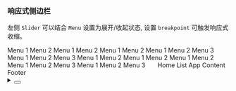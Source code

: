 ### 响应式侧边栏

左侧 `Slider` 可以结合 `Menu` 设置为展开/收起状态, 设置 `breakpoint` 可触发响应式收缩。

<div class="cell-demo vp-raw">
  <yc-layout class="layout-demo">
    <yc-layout-sider
      theme="dark"
      breakpoint="lg"
      :width="220"
      collapsible
      :collapsed="collapsed"
      @collapse="onCollapse">
      <div class="logo" />
      <yc-menu
        :defaultOpenKeys="['1']"
        :defaultSelectedKeys="'0_2'"
        @menuItemClick="onClickMenuItem">
        <yc-menu-item
          path="0_1"
          disabled>
           <template #icon>
            <IconHome />
          </template>
          Menu 1
        </yc-menu-item>
        <yc-menu-item path="0_2">
       <template #icon>
            <IconCalendar />
          </template>
          Menu 2
        </yc-menu-item>
        <yc-sub-menu path="1">
          <template #icon>
            <IconCalendar />
          </template>
          <template #title>
            <span>Navigation 1</span>
          </template>
          <yc-menu-item path="1_1">Menu 1</yc-menu-item>
          <yc-menu-item path="1_2">Menu 2</yc-menu-item>
          <yc-sub-menu
            path="2"
            title="Navigation 2">
            <yc-menu-item path="2_1">Menu 1</yc-menu-item>
            <yc-menu-item path="2_2">Menu 2</yc-menu-item>
          </yc-sub-menu>
          <yc-sub-menu
            path="3"
            title="Navigation 3">
            <yc-menu-item path="3_1">Menu 1</yc-menu-item>
            <yc-menu-item path="3_2">Menu 2</yc-menu-item>
            <yc-menu-item path="3_3">Menu 3</yc-menu-item>
          </yc-sub-menu>
        </yc-sub-menu>
        <yc-sub-menu path="4">
          <template #icon>
            <IconCalendar />
          </template>
          <template #title>
            <span>Navigation 4</span>
          </template>
          <yc-menu-item path="4_1">Menu 1</yc-menu-item>
          <yc-menu-item path="4_2">Menu 2</yc-menu-item>
          <yc-menu-item path="4_3">Menu 3</yc-menu-item>
        </yc-sub-menu>
      </yc-menu>
    </yc-layout-sider>
    <yc-layout>
      <yc-layout-header>
        <yc-menu
          :openKeys="['1']"
          :selectedKeys="'0_2'"
          mode="horizontal">
          <yc-menu-item
            path="0_1"
            disabled>
            <IconHome />
            Menu 1
          </yc-menu-item>
          <yc-menu-item path="0_2">
            <IconCalendar />
            Menu 2
          </yc-menu-item>
          <yc-sub-menu path="1">
            <template #title>
              <span><IconCalendar />Navigation 1</span>
            </template>
            <yc-menu-item path="1_1">Menu 1</yc-menu-item>
            <yc-menu-item path="1_2">Menu 2</yc-menu-item>
            <yc-sub-menu
              path="2"
              title="Navigation 2">
              <yc-menu-item path="2_1">Menu 1</yc-menu-item>
              <yc-menu-item path="2_2">Menu 2</yc-menu-item>
            </yc-sub-menu>
            <yc-sub-menu
              path="3"
              title="Navigation 3">
              <yc-menu-item path="3_1">Menu 1</yc-menu-item>
              <yc-menu-item path="3_2">Menu 2</yc-menu-item>
              <yc-menu-item path="3_3">Menu 3</yc-menu-item>
            </yc-sub-menu>
          </yc-sub-menu>
          <yc-sub-menu path="4">
            <template #title>
              <span><IconCalendar />Navigation 4</span>
            </template>
            <yc-menu-item path="4_1">Menu 1</yc-menu-item>
            <yc-menu-item path="4_2">Menu 2</yc-menu-item>
            <yc-menu-item path="4_3">Menu 3</yc-menu-item>
          </yc-sub-menu>
        </yc-menu>
      </yc-layout-header>
      <yc-layout style="padding: 0 24px">
        <yc-breadcrumb :style="{ margin: '16px 0' }">
          <yc-breadcrumb-item>Home</yc-breadcrumb-item>
          <yc-breadcrumb-item>List</yc-breadcrumb-item>
          <yc-breadcrumb-item>App</yc-breadcrumb-item>
        </yc-breadcrumb>
        <yc-layout-content>Content</yc-layout-content>
        <yc-layout-footer>Footer</yc-layout-footer>
      </yc-layout>
    </yc-layout>
  </yc-layout>
</div>

<script>
import { defineComponent, ref } from 'vue';
import { Message } from '@arco-design/web-vue';
import { IconHome, IconCalendar } from '@arco-design/web-vue/es/icon';

export default defineComponent({
  components: {
    IconHome,
    IconCalendar,
  },
  setup() {
    const collapsed = ref(false);
    const onCollapse = (val, type) => {
      const content = type === 'responsive' ? '触发响应式收缩' : '点击触发收缩';
      Message.info({
        content,
        duration: 2000,
      });
      collapsed.value = val;
    };
    return {
      collapsed,
      onCollapse,
      onClickMenuItem(key) {
        Message.info({ content: `You select ${key}`, showIcon: true });
      },
    };
  },
});
</script>

<style scoped>
.layout-demo {
  height: 500px;
  background: var(--color-fill-2);
  border: 1px solid var(--color-border);
}
.layout-demo :deep(.arco-layout-sider) .logo {
  height: 32px;
  margin: 12px 8px;
  background: rgba(255, 255, 255, 0.2);
}
.layout-demo :deep(.arco-layout-sider-light) .logo {
  background: var(--color-fill-2);
}
.layout-demo :deep(.arco-layout-header) {
  height: 64px;
  line-height: 64px;
  background: var(--color-bg-3);
}
.layout-demo :deep(.arco-layout-footer) {
  height: 48px;
  color: var(--color-text-2);
  font-weight: 400;
  font-size: 14px;
  line-height: 48px;
}
.layout-demo :deep(.arco-layout-content) {
  color: var(--color-text-2);
  font-weight: 400;
  font-size: 14px;
  background: var(--color-bg-3);
}
.layout-demo :deep(.arco-layout-footer),
.layout-demo :deep(.arco-layout-content) {
  display: flex;
  flex-direction: column;
  justify-content: center;
  color: var(--color-white);
  font-size: 16px;
  font-stretch: condensed;
  text-align: center;
}
</style>

<details>
<summary>
 <button class="code-btn"  >
    <icon-code />
 </button>
</summary>

```vue
<template>
  <yc-layout class="layout-demo">
    <yc-layout-sider
      theme="dark"
      breakpoint="lg"
      :width="220"
      collapsible
      :collapsed="collapsed"
      @collapse="onCollapse">
      <div class="logo" />
      <yc-menu
        :defaultOpenKeys="['1']"
        :defaultSelectedKeys="'0_2'"
        @menuItemClick="onClickMenuItem">
        <yc-menu-item
          path="0_1"
          disabled>
          <template #icon>
            <IconHome />
          </template>
          Menu 1
        </yc-menu-item>
        <yc-menu-item path="0_2">
          <template #icon>
            <IconCalendar />
          </template>
          Menu 2
        </yc-menu-item>
        <yc-sub-menu path="1">
          <template #icon>
            <IconCalendar />
          </template>
          <template #title>
            <span>Navigation 1</span>
          </template>
          <yc-menu-item path="1_1">Menu 1</yc-menu-item>
          <yc-menu-item path="1_2">Menu 2</yc-menu-item>
          <yc-sub-menu
            path="2"
            title="Navigation 2">
            <yc-menu-item path="2_1">Menu 1</yc-menu-item>
            <yc-menu-item path="2_2">Menu 2</yc-menu-item>
          </yc-sub-menu>
          <yc-sub-menu
            path="3"
            title="Navigation 3">
            <yc-menu-item path="3_1">Menu 1</yc-menu-item>
            <yc-menu-item path="3_2">Menu 2</yc-menu-item>
            <yc-menu-item path="3_3">Menu 3</yc-menu-item>
          </yc-sub-menu>
        </yc-sub-menu>
        <yc-sub-menu path="4">
          <template #icon>
            <IconCalendar />
          </template>
          <template #title>
            <span>Navigation 4</span>
          </template>
          <yc-menu-item path="4_1">Menu 1</yc-menu-item>
          <yc-menu-item path="4_2">Menu 2</yc-menu-item>
          <yc-menu-item path="4_3">Menu 3</yc-menu-item>
        </yc-sub-menu>
      </yc-menu>
    </yc-layout-sider>
    <yc-layout>
      <yc-layout-header>
        <yc-menu
          :openKeys="['1']"
          :selectedKeys="'0_2'"
          mode="horizontal">
          <yc-menu-item
            path="0_1"
            disabled>
            <IconHome />
            Menu 1
          </yc-menu-item>
          <yc-menu-item path="0_2">
            <IconCalendar />
            Menu 2
          </yc-menu-item>
          <yc-sub-menu path="1">
            <template #title>
              <span><IconCalendar />Navigation 1</span>
            </template>
            <yc-menu-item path="1_1">Menu 1</yc-menu-item>
            <yc-menu-item path="1_2">Menu 2</yc-menu-item>
            <yc-sub-menu
              path="2"
              title="Navigation 2">
              <yc-menu-item path="2_1">Menu 1</yc-menu-item>
              <yc-menu-item path="2_2">Menu 2</yc-menu-item>
            </yc-sub-menu>
            <yc-sub-menu
              path="3"
              title="Navigation 3">
              <yc-menu-item path="3_1">Menu 1</yc-menu-item>
              <yc-menu-item path="3_2">Menu 2</yc-menu-item>
              <yc-menu-item path="3_3">Menu 3</yc-menu-item>
            </yc-sub-menu>
          </yc-sub-menu>
          <yc-sub-menu path="4">
            <template #title>
              <span><IconCalendar />Navigation 4</span>
            </template>
            <yc-menu-item path="4_1">Menu 1</yc-menu-item>
            <yc-menu-item path="4_2">Menu 2</yc-menu-item>
            <yc-menu-item path="4_3">Menu 3</yc-menu-item>
          </yc-sub-menu>
        </yc-menu>
      </yc-layout-header>
      <yc-layout style="padding: 0 24px">
        <yc-breadcrumb :style="{ margin: '16px 0' }">
          <yc-breadcrumb-item>Home</yc-breadcrumb-item>
          <yc-breadcrumb-item>List</yc-breadcrumb-item>
          <yc-breadcrumb-item>App</yc-breadcrumb-item>
        </yc-breadcrumb>
        <yc-layout-content>Content</yc-layout-content>
        <yc-layout-footer>Footer</yc-layout-footer>
      </yc-layout>
    </yc-layout>
  </yc-layout>
</template>

<script>
import { defineComponent, ref } from 'vue';
import { Message } from '@arco-design/web-vue';
import { IconHome, IconCalendar } from '@arco-design/web-vue/es/icon';

export default defineComponent({
  components: {
    IconHome,
    IconCalendar,
  },
  setup() {
    const collapsed = ref(false);
    const onCollapse = (val, type) => {
      const content = type === 'responsive' ? '触发响应式收缩' : '点击触发收缩';
      Message.info({
        content,
        duration: 2000,
      });
      collapsed.value = val;
    };
    return {
      collapsed,
      onCollapse,
      onClickMenuItem(key) {
        Message.info({ content: `You select ${key}`, showIcon: true });
      },
    };
  },
});
</script>

<style scoped>
.layout-demo {
  height: 500px;
  background: var(--color-fill-2);
  border: 1px solid var(--color-border);
}
.layout-demo :deep(.arco-layout-sider) .logo {
  height: 32px;
  margin: 12px 8px;
  background: rgba(255, 255, 255, 0.2);
}
.layout-demo :deep(.arco-layout-sider-light) .logo {
  background: var(--color-fill-2);
}
.layout-demo :deep(.arco-layout-header) {
  height: 64px;
  line-height: 64px;
  background: var(--color-bg-3);
}
.layout-demo :deep(.arco-layout-footer) {
  height: 48px;
  color: var(--color-text-2);
  font-weight: 400;
  font-size: 14px;
  line-height: 48px;
}
.layout-demo :deep(.arco-layout-content) {
  color: var(--color-text-2);
  font-weight: 400;
  font-size: 14px;
  background: var(--color-bg-3);
}
.layout-demo :deep(.arco-layout-footer),
.layout-demo :deep(.arco-layout-content) {
  display: flex;
  flex-direction: column;
  justify-content: center;
  color: var(--color-white);
  font-size: 16px;
  font-stretch: condensed;
  text-align: center;
}
</style>
```

</details>
